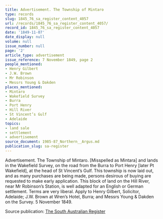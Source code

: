 ```yaml
---
title: Advertisement. The Township of Mintaro
type: records
slug: 1845_76_sa_register_content_4057
url: /records/1845_76_sa_register_content_4057/
record_id: 1845_76_sa_register_content_4057
date: '1849-11-07'
date_display: null
volume: null
issue_number: null
page: '2'
article_type: advertisement
issue_reference: 7 November 1849, page 2
people_mentioned:
- Henry Gilbert
- J.W. Brown
- Mr Robinson
- Messrs Young & Dakden
places_mentioned:
- Mintaro
- Wakefield Survey
- Burra
- Port Henry
- Hill River
- St Vincent’s Gulf
- Adelaide
topics:
- land sale
- settlement
- advertisement
source_document: 1985-87_Northern__Argus.md
publication_slug: sa-register
---
```


Advertisement.  The Township of Mintaro. [Misspelled as Mintara] and lands in the Wakefield Survey, on the road from the Burra to Port Henry [later Pt Wakefield], at the head of St Vincent’s Gulf.  This township is now laid out, and as many purchases are being made, persons desirous of buying are requested to make early application.  This block of land on the Hill River, near Mr Robinson’s Station, is well adapted for an English or German settlement.  Terms are very liberal.  Apply to Henry Gilbert, Solicitor, Adelaide; J.W. Brown at Wren’s Hotel, Burra; and Messrs Young & Dakden on the Survey.  5 November 1849.

Source publication: [The South Australian Register](/publications/sa-register/)
